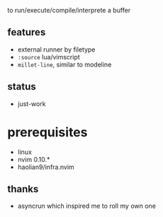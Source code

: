 to run/execute/compile/interprete a buffer

## features
* external runner by filetype
* `:source` lua/vimscript
* `millet-line`, similar to modeline

## status
* just-work

# prerequisites
* linux
* nvim 0.10.*
* haolian9/infra.nvim

## thanks
* asyncrun which inspired me to roll my own one
